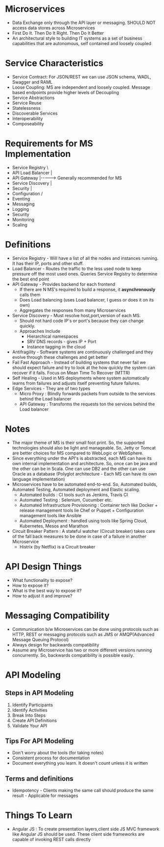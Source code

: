 Microservices
=============
* Data Exchange only through the API layer or messaging. SHOULD NOT access data stores across Microservices
* First Do It. Then Do It Right. Then Do It Better
* An architectural style to building IT systems as a set of business capabilities that are autonomous, self contained and loosely coupled

Service Characteristics
=======================
* Service Contract: For JSON/REST we can use JSON schema, WADL, Swagger and RAML
* Loose Coupling: MS are independent and loosely coupled. Message based endpoints provide higher levels of Decoupling
* Service Abstractions
* Service Reuse
* Statelessness
* Discoverable Services
* Interoperability
* Composeability

Requirements for MS Implementation
==================================
* Service Registry  \
* API Load Balancer |
* API Gateway       |-----> Generally recommended for MS
* Service Discovery |
* Security          |
* Configuration     /
* Eventing
* Messaging
* Logging
* Security
* Monitoring
* Scaling

Definitions
===========
* Service Registry - Will have a list of all the nodes and instances running. It has their IP, ports and other stuff.
* Load Balancer    - Routes the traffic to the less used node to keep pressure off the most used ones. Queries Service Registry to determine the best end point
* API Gateway      - Provides backend for each frontend
  - If there are N MS's required to build a response, it **asynchronously** calls them
  - Does Load balancing (uses Load balancer, I guess or does it on its own)
  - Aggregates the responses from many Microservices
* Service Discovery - Must resolve host,port,version of each MS.
  - Should not hard code IP's or port's because they can change quickly.
  - Approaches Include
    * Hierarchical namespaces
    * SRV DNS records - gives IP + Port
    * Instance tagging in the cloud
* Antifragility - Software systems are continuously challenged and they evolve through these challenges and get better
* Fail Fast Approach - Instead of building systems that never fail we should expect failure and try to look at the how quickly the system can recover if it fails. Focus on Mean Time To Recover (MTTR)
* Self Healing - Used in MS deployments where system automatically learns from failures and adjusts itself preventing future failures.
* Edge Services - They are of two types
  - Micro Proxy : Blindly forwards packets from outside to the services behind the Load balancer
  - API Gateway : Transforms the requests ton the services behind the Load balancer

Notes
=====
* The major theme of MS is their small foot print. So, the supported technologies should also be light and manageable. So, Jetty or Tomcat are better choices for MS compared to WebLogic or WebSphere.
* Since everything under the API's is abstracted, each MS can have its own internal implementation and architecture. So, once can be java and the other can be in Scala. One can use DB2 and the other can use Oracle as a database (Polyglot architecture - Each MS can have its own language implementation)
* Microservices have to be automated end-to-end. So, Automated builds, Automated Testing, Automated deployment and Elastic scaling.
  - Automated builds         : CI tools such as Jenkins, Travis CI
  - Automated Testing        : Selenium, Cucumber etc.
  - Automated Infrastructure Provisioning : Container tech like Docker + release management tools lie Chef or Puppet + Configuration management tools like Ansible
  - Automated Deployment : handled using tools like Spring Cloud, Kubernetes, Mesos and Marathon
* Circuit Breaker Pattern : A stateful watcher (Circuit breaker) takes care of the fall back measures to be done in case of a failure in another Microservice
  - Histrix (by Netflix) is a Circuit breaker


API Design Things
=================
* What functionality to expose?
* How to expose it?
* What is the best way to expose it?
* How to adjust it and improve?

Messaging Compatibility
=======================
* Communication b/w Microservices can be done using protocols such as HTTP, REST or messaging protocols such as JMS or AMQP(Advanced Message Queuing Protocol)
* Always design for backwards compatibility
* Assume any Microservice has two or more different versions running concurrently. So, backwards compatibility is possible easily.

API Modeling
============
## Steps in API Modeling
1. Identify Participants
2. Identify Activities
3. Break Into Steps
4. Create API Definitions
5. Validate Your API

## Tips For API Modeling
* Don't worry about the tools (for taking notes)
* Consistent process for documentation
* Document everything you learn. It doesn't count unless it is written

## Terms and definitions
* Idempotency - Clients making the same call should produce the same result - Applicable for messages

Things To Learn
===============
* Angular JS : To create presentation layers,client side JS MVC framework like Angular JS should be used. These client side frameworks are capable of invoking REST calls directly


